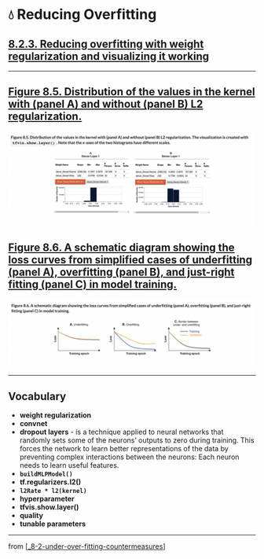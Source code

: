 # 💧 Reducing Overfitting

## [**8.2.3.** Reducing overfitting with weight regularization and visualizing it working](https://livebook.manning.com/book/deep-learning-with-javascript/chapter-8/52)

---

## [**Figure 8.5.** Distribution of the values in the kernel with (panel A) and without (panel B) L2 regularization.](https://livebook.manning.com/book/deep-learning-with-javascript/chapter-8/ch08fig05)

<img src="../../../assets/figures/Figure_8-5.png">

## [**Figure 8.6.** A schematic diagram showing the loss curves from simplified cases of underfitting (panel A), overfitting (panel B), and just-right fitting (panel C) in model training.](https://livebook.manning.com/book/deep-learning-with-javascript/chapter-8/ch08fig06)

<img src="../../../assets/figures/Figure_8-6.png">

---

## **Vocabulary**

- **weight regularization**
- **convnet**
- **dropout layers** - is a technique applied to neural networks that randomly sets some of the neurons’ outputs to zero during training. This forces the network to learn better representations of the data by preventing complex interactions between the neurons: Each neuron needs to learn useful features.
- **`buildMLPModel()`**
- **tf.regularizers.l2()**
- **`l2Rate * l2(kernel)`**
- **hyperparameter**
- **tfvis.show.layer()**
- **quality**
- **tunable parameters**

<link rel="stylesheet" type="text/css" media="all" href="../../../assets/css/custom.css" />

---

from [[_8-2-under-over-fitting-countermeasures]]

[//begin]: # "Autogenerated link references for markdown compatibility"
[_8-2-under-over-fitting-countermeasures]: _8-2-under-over-fitting-countermeasures.md "💧 Under Over Fit Counter Measures"
[//end]: # "Autogenerated link references"
